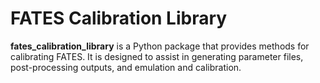 # FATES Calibration Library

**fates_calibration_library** is a Python package that provides methods for calibrating FATES. It is designed to assist in generating parameter files, post-processing outputs, and emulation and calibration.

